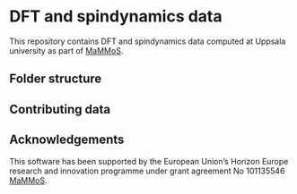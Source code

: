 # DFT and spindynamics data

This repository contains DFT and spindynamics data computed at Uppsala university as part of [MaMMoS](https://https://mammos-project.github.io/).

## Folder structure

## Contributing data

## Acknowledgements

This software has been supported by the European Union’s Horizon Europe research and innovation programme under grant agreement No 101135546 [MaMMoS](https://mammos-project.github.io/).
